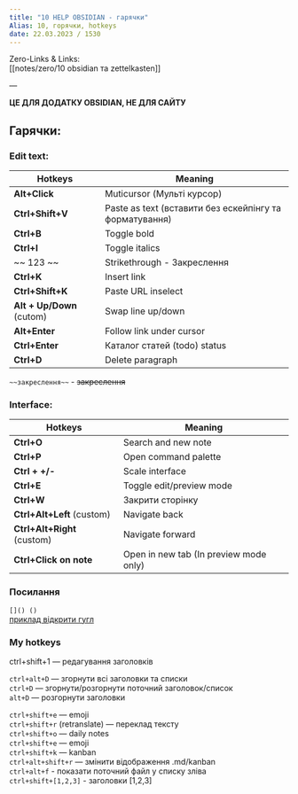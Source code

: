 ```yaml
---
title: "10 HELP OBSIDIAN - гарячки"
Alias: 10, горячки, hotkeys
date: 22.03.2023 / 1530  
---
```

Zero-Links & Links:  
[[notes/zero/10 obsidian та zettelkasten]]

—  

**ЦЕ ДЛЯ ДОДАТКУ OBSIDIAN, НЕ ДЛЯ САЙТУ**
## Гарячки:
### Edit text:  

| Hotkeys | Meaning |
| -------------------------- | ---------------------------------- |
| **Alt+Click** | Muticursor (Мульті курсор) |
| **Ctrl+Shift+V** | Paste as text (вставити без ескейпінгу та форматування) |
| **Ctrl+B** | Toggle bold |
| **Ctrl+I** | Toggle italics
| ~~ 123 ~~ | Strikethrough - Закреслення |
| **Ctrl+K** | Insert link |
| **Ctrl+Shift+K** | Paste URL inselect |
| **Alt + Up/Down** (cutom) | Swap line up/down |
| **Alt+Enter** | Follow link under cursor |
| **Ctrl+Enter** | Каталог статей (todo) status |
| **Ctrl+D** | Delete paragraph |  

`~~закреслення~~` - ~~закреслення~~  

### Interface:  

| Hotkeys | Meaning |
| --------------------------- | --------------------------------------- |
| **Ctrl+O** | Search and new note |
| **Ctrl+P** | Open command palette |
| **Ctrl + +/-** | Scale interface |
| **Ctrl+E** | Toggle edit/preview mode |
| **Ctrl+W** | Закрити сторінку |
| **Ctrl+Alt+Left** (custom) | Navigate back |
| **Ctrl+Alt+Right** (custom) | Navigate forward |
| **Ctrl+Click on note** | Open in new tab (In preview mode only) |  

### Посилання  
`[]() ()  `  
[приклад відкрити гугл](https://www.google.com/)

### My hotkeys

ctrl+shift+1 — редагування заголовків  

`ctrl+alt+D`  — згорнути всі заголовки та списки  
`ctrl+D` — згорнути/розгорнути поточний заголовок/список  
`alt+D` — розгорнути заголовки


`ctrl+shift+e`  — emoji  
`ctrl+shift+r` (retranslate) — переклад тексту  
`ctrl+shift+o` — daily notes  
`ctrl+shift+e` — emoji  
`ctrl+shift+k` — kanban  
`ctrl+alt+shift+r` — змінити відображення .md/kanban  
`ctrl+alt+f` - показати поточний файл у списку зліва  
`ctrl+shift+[1,2,3]` - заголовки [1,2,3] 

